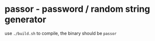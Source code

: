 # passor - password / random string generator

use `./build.sh` to compile, the binary should be `passor`
